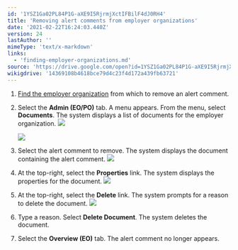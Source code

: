 ```yaml
---
id: '1YSZ1Ga02PL84P1G-aXE9I5RjrmjXctIFBilF4dJ0RH4'
title: 'Removing alert comments from employer organizations'
date: '2021-02-22T16:24:03.440Z'
version: 24
lastAuthor: ''
mimeType: 'text/x-markdown'
links:
  - 'finding-employer-organizations.md'
source: 'https://drive.google.com/open?id=1YSZ1Ga02PL84P1G-aXE9I5RjrmjXctIFBilF4dJ0RH4'
wikigdrive: '14369108b4618bce79d4c23f4d172a439fb63721'
---
```

1. [Find the employer organization](finding-employer-organizations.md) from which to remove an alert comment.
2. Select the <strong>Admin (EO/PO)</strong> tab. A menu appears. From the menu, select <strong>Documents</strong>. The system displays a list of documents for the employer organization.
    ![](../removing-alert-comments-from-employer-organizations.assets/84c718cfb3c5521948c3838e65cee14d.png)

    ![](../removing-alert-comments-from-employer-organizations.assets/48af9386124dba839aa0d41027f3fe34.png)
3. Select the alert comment to remove. The system displays the document containing the alert comment. 
    ![](../removing-alert-comments-from-employer-organizations.assets/f16be71e8a46d52f8d698705940e9035.png)
4. At the top-right, select the <strong>Properties</strong> link. The system displays the properties for the document.
    ![](../removing-alert-comments-from-employer-organizations.assets/2c502114e08d8ac645720bca39c28b36.png)
5. At the top-right, select the <strong>Delete</strong> link. The system prompts for a reason to delete the document.
    ![](../removing-alert-comments-from-employer-organizations.assets/88ff2adba7de00d83607920540c45b5b.png)
6. Type a reason. Select <strong>Delete Document</strong>. The system deletes the document.
7. Select the <strong>Overview (EO)</strong> tab. The alert comment no longer appears.
